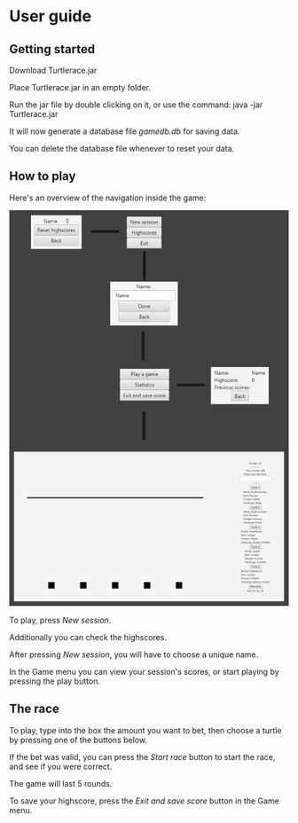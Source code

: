 # User guide

## Getting started

Download Turtlerace.jar

Place Turtlerace.jar in an empty folder.

Run the jar file by double clicking on it, or use the command: java -jar Turtlerace.jar

It will now generate a database file _gamedb.db_ for saving data.

You can delete the database file whenever to reset your data.

## How to play

Here's an overview of the navigation inside the game:

<img src="https://github.com/SirVeggie/otm-harjoitustyo/blob/master/Documentation/Pictures/Interface.png">

To play, press _New session_.

Additionally you can check the highscores.

After pressing _New session_, you will have to choose a unique name.

In the Game menu you can view your session's scores, or start playing by pressing the play button.

## The race

To play, type into the box the amount you want to bet, then choose a turtle by pressing one of the buttons below.

If the bet was valid, you can press the _Start race_ button to start the race, and see if you were correct.

The game will last 5 rounds.

To save your highscore, press the _Exit and save score_ button in the Game menu.
